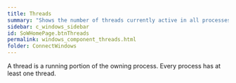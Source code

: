 ```yaml
---
title: Threads
summary: "Shows the number of threads currently active in all processes."
sidebar: c_windows_sidebar
id: SoWHomePage.btnThreads
permalink: windows_component_threads.html
folder: ConnectWindows
---
```




A thread is a running portion of the owning process. Every process has at least one thread.
